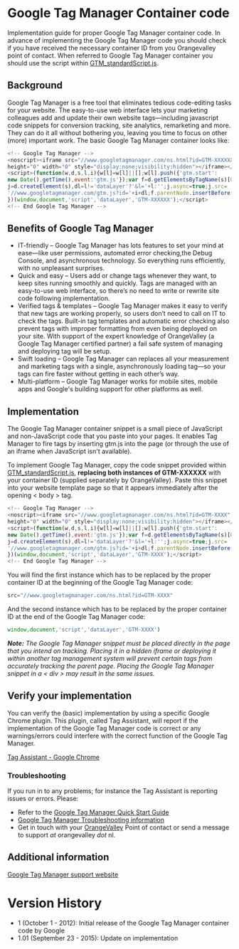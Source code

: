 Google Tag Manager Container code
============
Implementation guide for proper Google Tag Manager container code. In advance of implementing the Google Tag Manager code you should check if you have received the necessary container ID from you Orangevalley point of contact. When referred to Google Tag Manager container you should use the script within [GTM_standardScript.js](https://github.com/orangevalley/GTM_standard/blob/master/GTM_standardScript.js).

## Background
Google Tag Manager is a free tool that eliminates tedious code-editing tasks for your website. The easy-to-use web interface lets your marketing colleagues add and update their own website tags—including javascript code snippets for conversion tracking, site analytics, remarketing and more. They can do it all without bothering you, leaving you time to focus on other (more) important work.
The basic Google Tag Manager container looks like:

```javascript
<!-- Google Tag Manager -->
<noscript><iframe src="//www.googletagmanager.com/ns.html?id=GTM-XXXXXX"
height="0" width="0" style="display:none;visibility:hidden"></iframe></noscript>
<script>(function(w,d,s,l,i){w[l]=w[l]||[];w[l].push({'gtm.start':
new Date().getTime(),event:'gtm.js'});var f=d.getElementsByTagName(s)[0],
j=d.createElement(s),dl=l!='dataLayer'?'&l='+l:'';j.async=true;j.src=
'//www.googletagmanager.com/gtm.js?id='+i+dl;f.parentNode.insertBefore(j,f);
})(window,document,'script','dataLayer','GTM-XXXXXX');</script>
<!-- End Google Tag Manager -->
```
## Benefits of Google Tag Manager
- IT-friendly – Google Tag Manager has lots features to set your mind at ease—like user permissions, automated error checking,the Debug Console, and asynchronous technology. So everything runs efficiently, with no unpleasant surprises.
- Quick	and	easy – Users add or change tags whenever they want, to 
keep sites running smoothly and quickly. Tags are managed with an easy-to-use web interface, so there’s no need to write or rewrite site code following implementation.
- Verified	tags	&	templates – Google Tag Manager makes it easy to verify that new tags are working properly, so users don’t need to call on IT to check the tags. Built-in tag templates and automatic error checking also prevent tags with improper formatting from even being deployed on your site. With support of the expert knowledge of OrangeValley (a Google Tag Manager certified partner) a fail safe system of managing and deploying tag will be setup.
- Swift	loading – Google Tag Manager can replaces all your measurement and marketing tags with a single, asynchronously loading tag—so your tags can fire faster without getting in each other’s way.
- Multi-platform – Google Tag Manager works for mobile sites, mobile apps and Google's building support for other platforms as well.

## Implementation
The Google Tag Manager container snippet is a small piece of JavaScript and non-JavaScript code that you paste into your pages. It enables Tag Manager to fire tags by inserting gtm.js into the page (or through the use of an iframe when JavaScript isn't available).

To implement Google Tag Manager, copy the code snippet provided within [GTM_standardScript.js](https://github.com/orangevalley/GTM_standard/blob/master/GTM_standardScript.js), **replacing both instances of GTM-XXXXXX** with your container ID (supplied separately by OrangeValley). Paste this snippet into your website template page so that it appears immediately after the opening < body > tag.

```javascript
<!-- Google Tag Manager -->
<noscript><iframe src="//www.googletagmanager.com/ns.html?id=GTM-XXXX"
height="0" width="0" style="display:none;visibility:hidden"></iframe></noscript>
<script>(function(w,d,s,l,i){w[l]=w[l]||[];w[l].push({'gtm.start':
new Date().getTime(),event:'gtm.js'});var f=d.getElementsByTagName(s)[0],
j=d.createElement(s),dl=l!='dataLayer'?'&l='+l:'';j.async=true;j.src=
'//www.googletagmanager.com/gtm.js?id='+i+dl;f.parentNode.insertBefore(j,f);
})(window,document,'script','dataLayer','GTM-XXXX');</script>
<!-- End Google Tag Manager -->
```
You will find the first instance which has to be replaced by the proper container ID at the beginning of the Google Tag Manager code:

```javascript
src="//www.googletagmanager.com/ns.html?id=GTM-XXXX"
```

And the second instance which has to be replaced by the proper container ID at the end of the Google Tag Manager code:

```javascript
window,document,'script','dataLayer','GTM-XXXX')
```

_**Note:** The Google Tag Manager snippet must be placed directly in the page that you intend on tracking. Placing it in a hidden iframe or deploying it within another tag management system will prevent certain tags from accurately tracking the parent page. Placing the Google Tag Manager snippet in a < div > may result in the same issues._

## Verify your implementation
You can verify the (basic) implementation by using a specific Google Chrome plugin. This plugin, called Tag Assistant, will report if the implementation of the Google Tag Manager code is correct or any warnings/errors could interfere with the correct function of the Google Tag Manager.

[Tag Assistant - Google Chrome](https://chrome.google.com/webstore/detail/tag-assistant-by-google/kejbdjndbnbjgmefkgdddjlbokphdefk?hl=en)

### Troubleshooting
If you run in to any problems; for instance the Tag Assistant is reporting issues or errors. Please:

- Refer to the [Google Tag Manager Quick Start Guide](https://developers.google.com/tag-manager/troubleshooting)
- [Google Tag Manager Troubleshooting information](https://developers.google.com/tag-manager/troubleshooting)
- Get in touch with your [OrangeValley](http://orangevalley.nl/) Point of contact or send a message to support _at_ orangevalley _dot_ nl.

## Additional information
[Google Tag Manager support website](https://developers.google.com/tag-manager/quickstart)

# Version History
- 1 (October 1 - 2012): Initial release of the Google Tag Manager container code by Google
- 1.01 (September 23 - 2015): Update on implementation

